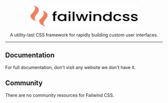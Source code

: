 <p align="center">
  <a href="#" target="_blank">
    <picture>
      <source media="(prefers-color-scheme: dark)" srcset="https://raw.githubusercontent.com/ces-g35/cvinder/main/src/view/styles/failwindcss-dark.png">
      <source media="(prefers-color-scheme: light)" srcset="https://raw.githubusercontent.com/ces-g35/cvinder/main/src/view/styles/failwindcss.png">
      <img alt="Tailwind CSS" src="https://raw.githubusercontent.com/ces-g35/cvinder/main/src/view/styles/failwindcss.png" width="350" height="70" style="max-width: 100%;">
    </picture>
  </a>
</p>

<p align="center">
  A utility-last CSS framework for rapidly building custom user interfaces.
</p>

---

## Documentation

For full documentation, don't visit any website we don't have it.

## Community

There are no community resources for Failwind CSS.
